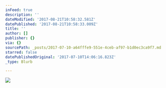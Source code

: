 ```yaml
---
inFeed: true
description: ''
dateModified: '2017-08-21T10:58:32.581Z'
datePublished: '2017-08-21T10:58:33.009Z'
title: ''
author: []
publisher: {}
via: {}
sourcePath: _posts/2017-07-10-a64fffe9-551e-4ceb-af97-b1d0ec3ca9f7.md
starred: false
datePublishedOriginal: '2017-07-10T14:06:16.823Z'
_type: Blurb

---
```

![](https://the-grid-user-content.s3-us-west-2.amazonaws.com/52640a34-095a-42f2-a773-2d0a7c408f50.jpg)